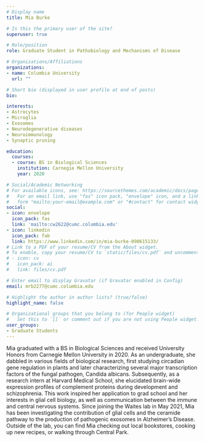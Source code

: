 ```yaml
---
# Display name
title: Mia Burke 

# Is this the primary user of the site?
superuser: true

# Role/position
role: Graduate Student in Pathobiology and Mechanisms of Disease

# Organizations/Affiliations
organizations:
- name: Columbia University
  url: ""

# Short bio (displayed in user profile at end of posts)
bio:

interests:
- Astrocytes
- Microglia 
- Exosomes 
- Neurodegenerative diseases 
- Neuroimmunology  
- Synaptic pruning

education:
  courses:
  - course: BS in Biological Sciences
    institution: Carnegie Mellon University
    year: 2020

# Social/Academic Networking
# For available icons, see: https://sourcethemes.com/academic/docs/page-builder/#icons
#   For an email link, use "fas" icon pack, "envelope" icon, and a link in the
#   form "mailto:your-email@example.com" or "#contact" for contact widget.
social:
- icon: envelope
  icon_pack: fas
  link: 'mailto:cw2622@cumc.columbia.edu'
- icon: linkedin
  icon_pack: fab
  link: https://www.linkedin.com/in/mia-burke-090615133/
# Link to a PDF of your resume/CV from the About widget.
# To enable, copy your resume/CV to `static/files/cv.pdf` and uncomment the lines below.
# - icon: cv
#   icon_pack: ai
#   link: files/cv.pdf

# Enter email to display Gravatar (if Gravatar enabled in Config)
email: mrb2277@cumc.columbia.edu

# Highlight the author in author lists? (true/false)
highlight_name: false

# Organizational groups that you belong to (for People widget)
#   Set this to `[]` or comment out if you are not using People widget.
user_groups:
- Graduate Students
---
```


Mia graduated with a BS in Biological Sciences and received University Honors from Carnegie Mellon University in 2020. As an undergraduate, she dabbled in various fields of biological research, first studying circadian gene regulation in plants and later characterizing several major transcription factors of the fungal pathogen, Candida albicans. Subsequently, as a research intern at Harvard Medical School, she elucidated brain-wide expression profiles of complement proteins during development and schizophrenia. This work inspired her application to grad school and her interests in glial cell biology, as well as communication between the immune and central nervous systems. Since joining the Waites lab in May 2021, Mia has been investigating the contribution of glial cells and the ceramide pathway to the production of pathogenic exosomes in Alzheimer’s Disease. Outside of the lab, you can find Mia checking out local bookstores, cooking up new recipes, or walking through Central Park.
